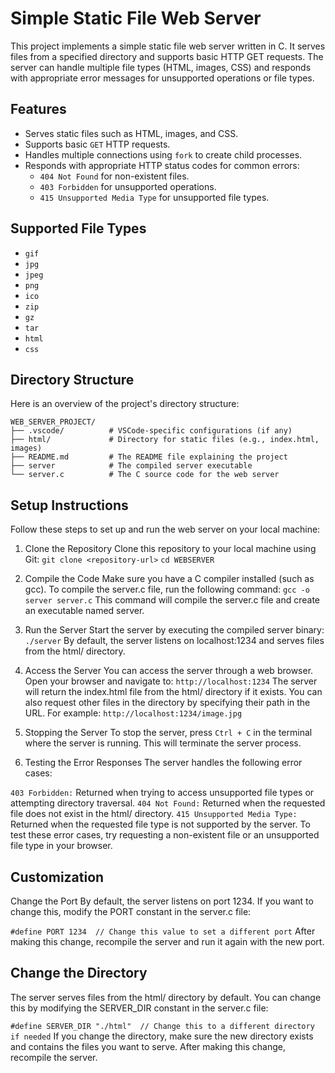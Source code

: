 # Simple Static File Web Server

This project implements a simple static file web server written in C. It serves files from a specified directory and supports basic HTTP GET requests. The server can handle multiple file types (HTML, images, CSS) and responds with appropriate error messages for unsupported operations or file types.

## Features

- Serves static files such as HTML, images, and CSS.
- Supports basic `GET` HTTP requests.
- Handles multiple connections using `fork` to create child processes.
- Responds with appropriate HTTP status codes for common errors:
  - `404 Not Found` for non-existent files.
  - `403 Forbidden` for unsupported operations.
  - `415 Unsupported Media Type` for unsupported file types.

## Supported File Types

- `gif`
- `jpg`
- `jpeg`
- `png`
- `ico`
- `zip`
- `gz`
- `tar`
- `html`
- `css`

## Directory Structure

Here is an overview of the project's directory structure:

```plaintext
WEB_SERVER_PROJECT/
├── .vscode/          # VSCode-specific configurations (if any)
├── html/             # Directory for static files (e.g., index.html, images)
├── README.md         # The README file explaining the project
├── server            # The compiled server executable
└── server.c          # The C source code for the web server

```
## Setup Instructions
Follow these steps to set up and run the web server on your local machine:

1. Clone the Repository
Clone this repository to your local machine using Git:
`git clone <repository-url>`
`cd WEBSERVER`

2. Compile the Code
Make sure you have a C compiler installed (such as gcc). To compile the server.c file, run the following command:
`gcc -o server server.c`
This command will compile the server.c file and create an executable named server.

3. Run the Server
Start the server by executing the compiled server binary:
`./server`
By default, the server listens on localhost:1234 and serves files from the html/ directory.

4. Access the Server
You can access the server through a web browser. Open your browser and navigate to:
``http://localhost:1234``
The server will return the index.html file from the html/ directory if it exists. You can also request other files in the directory by specifying their path in the URL. For example:
`http://localhost:1234/image.jpg`
5. Stopping the Server
To stop the server, press `Ctrl + C` in the terminal where the server is running. This will terminate the server process.

7. Testing the Error Responses
The server handles the following error cases:

`403 Forbidden:` Returned when trying to access unsupported file types or attempting directory traversal.
`404 Not Found:` Returned when the requested file does not exist in the html/ directory.
`415 Unsupported Media Type:` Returned when the requested file type is not supported by the server.
To test these error cases, try requesting a non-existent file or an unsupported file type in your browser.

## Customization
Change the Port
By default, the server listens on port 1234. If you want to change this, modify the PORT constant in the server.c file:


`#define PORT 1234  // Change this value to set a different port`
After making this change, recompile the server and run it again with the new port.

## Change the Directory
The server serves files from the html/ directory by default. You can change this by modifying the SERVER_DIR constant in the server.c file:


`#define SERVER_DIR "./html"  // Change this to a different directory if needed`
If you change the directory, make sure the new directory exists and contains the files you want to serve. After making this change, recompile the server.